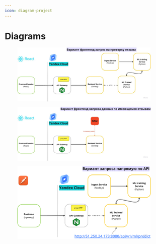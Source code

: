 ```yaml
---
icon: diagram-project
---
```


# Diagrams

<figure><img src="../.gitbook/assets/image (1).png" alt=""><figcaption></figcaption></figure>

<figure><img src="../.gitbook/assets/image (1) (1).png" alt=""><figcaption></figcaption></figure>

<figure><img src="../.gitbook/assets/image.png" alt=""><figcaption></figcaption></figure>

